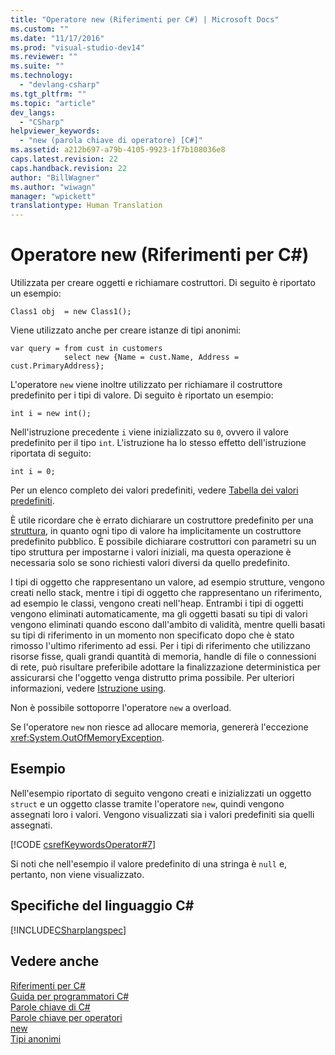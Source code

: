 ```yaml
---
title: "Operatore new (Riferimenti per C#) | Microsoft Docs"
ms.custom: ""
ms.date: "11/17/2016"
ms.prod: "visual-studio-dev14"
ms.reviewer: ""
ms.suite: ""
ms.technology: 
  - "devlang-csharp"
ms.tgt_pltfrm: ""
ms.topic: "article"
dev_langs: 
  - "CSharp"
helpviewer_keywords: 
  - "new (parola chiave di operatore) [C#]"
ms.assetid: a212b697-a79b-4105-9923-1f7b108036e8
caps.latest.revision: 22
caps.handback.revision: 22
author: "BillWagner"
ms.author: "wiwagn"
manager: "wpickett"
translationtype: Human Translation
---
```

# Operatore new (Riferimenti per C#)
Utilizzata per creare oggetti e richiamare costruttori.  Di seguito è riportato un esempio:  
  
```  
Class1 obj  = new Class1();  
```  
  
 Viene utilizzato anche per creare istanze di tipi anonimi:  
  
```  
var query = from cust in customers  
            select new {Name = cust.Name, Address = cust.PrimaryAddress};  
```  
  
 L'operatore `new` viene inoltre utilizzato per richiamare il costruttore predefinito per i tipi di valore.  Di seguito è riportato un esempio:  
  
```  
int i = new int();  
```  
  
 Nell'istruzione precedente `i` viene inizializzato su `0`, ovvero il valore predefinito per il tipo `int`.  L'istruzione ha lo stesso effetto dell'istruzione riportata di seguito:  
  
```  
int i = 0;  
```  
  
 Per un elenco completo dei valori predefiniti, vedere [Tabella dei valori predefiniti](../../../csharp/language-reference/keywords/default-values-table.md).  
  
 È utile ricordare che è errato dichiarare un costruttore predefinito per una [struttura](../../../csharp/language-reference/keywords/struct.md), in quanto ogni tipo di valore ha implicitamente un costruttore predefinito pubblico.  È possibile dichiarare costruttori con parametri su un tipo struttura per impostarne i valori iniziali, ma questa operazione è necessaria solo se sono richiesti valori diversi da quello predefinito.  
  
 I tipi di oggetto che rappresentano un valore, ad esempio strutture, vengono creati nello stack, mentre i tipi di oggetto che rappresentano un riferimento, ad esempio le classi, vengono creati nell'heap.  Entrambi i tipi di oggetti vengono eliminati automaticamente, ma gli oggetti basati su tipi di valori vengono eliminati quando escono dall'ambito di validità, mentre quelli basati su tipi di riferimento in un momento non specificato dopo che è stato rimosso l'ultimo riferimento ad essi.  Per i tipi di riferimento che utilizzano risorse fisse, quali grandi quantità di memoria, handle di file o connessioni di rete, può risultare preferibile adottare la finalizzazione deterministica per assicurarsi che l'oggetto venga distrutto prima possibile.  Per ulteriori informazioni, vedere [Istruzione using](../../../csharp/language-reference/keywords/using-statement.md).  
  
 Non è possibile sottoporre l'operatore `new` a overload.  
  
 Se l'operatore `new` non riesce ad allocare memoria, genererà l'eccezione <xref:System.OutOfMemoryException>.  
  
## Esempio  
 Nell'esempio riportato di seguito vengono creati e inizializzati un oggetto `struct` e un oggetto classe tramite l'operatore `new`, quindi vengono assegnati loro i valori.  Vengono visualizzati sia i valori predefiniti sia quelli assegnati.  
  
 [!CODE [csrefKeywordsOperator#7](../CodeSnippet/VS_Snippets_VBCSharp/csrefKeywordsOperator#7)]  
  
 Si noti che nell'esempio il valore predefinito di una stringa è `null` e, pertanto, non viene visualizzato.  
  
## Specifiche del linguaggio C\#  
 [!INCLUDE[CSharplangspec](../../../csharp/language-reference/keywords/includes/csharplangspec_md.md)]  
  
## Vedere anche  
 [Riferimenti per C\#](../../../csharp/language-reference/index.md)   
 [Guida per programmatori C\#](../../../csharp/programming-guide/index.md)   
 [Parole chiave di C\#](../../../csharp/language-reference/keywords/index.md)   
 [Parole chiave per operatori](../../../csharp/language-reference/keywords/operator-keywords.md)   
 [new](../../../csharp/language-reference/keywords/new.md)   
 [Tipi anonimi](../../../csharp/programming-guide/classes-and-structs/anonymous-types.md)
